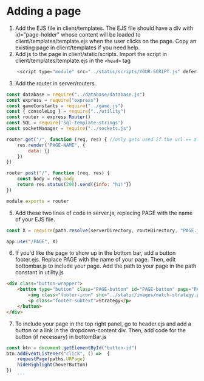 # Adding a page
1. Add the EJS file in client/templates. The EJS file should have a div with id="page-holder" whose content will be loaded to client/templates/template.ejs when the user clicks on the page. Copy an existing page in client/templates if you need help.
2. Add js to the page in client/static/scripts. Import the script in client/templates/template.ejs in the 	```<head>``` tag
```js
    <script type="module" src="../static/scripts/YOUR-SCRIPT.js" defer></script>
```
3. Add the router in server/routers.
```js
const database = require("../database/database.js")
const express = require("express")
const gameConstants = require("../game.js")
const { consoleLog } = require("../utility")
const router = express.Router()
const SQL = require('sql-template-strings')
const socketManager = require("../sockets.js")

router.get("/", function (req, res) { //only gets used if the url == alliance-selector
    res.render("PAGE-NAME", {
        data: {}
    })
})

router.post("/", function (req, res) {
    const body = req.body
    return res.status(200).send({info: "hi!"})
})

module.exports = router
```
5. Add these two lines of code in server.js, replacing PAGE with the name of your EJS file.
```js
const X = require(path.resolve(serverDirectory, routeDirectory, "PAGE.js"))

app.use("/PAGE", X)
```
6. If you'd like the page to show up in the bottom bar, add a button footer.ejs. Replace PAGE with the name of your page. Then, edit bottombar.js to include your page. Add the path to your page in the path constant in utility.js
```html
<div class="button-wrapper">
    <button type="button" class="PAGE-button" id="PAGE-button" page="PAGE">
        <img class="footer-icon" src="../static/images/match-strategy.png">
        <p class="footer-subtext">Strategy</p>
    </button>
</div>
```
7. To include your page in the top right panel, go to header.ejs and add a button or a link in the dropdown-content div. Then, add code for the button (if necessary) in bottomBar.js
```js
const btn = document.getElementById("button-id")
btn.addEventListener("click", () =>  {
    requestPage(paths.URPage)
    hideHighlight(hoverButton)
})
    ```

